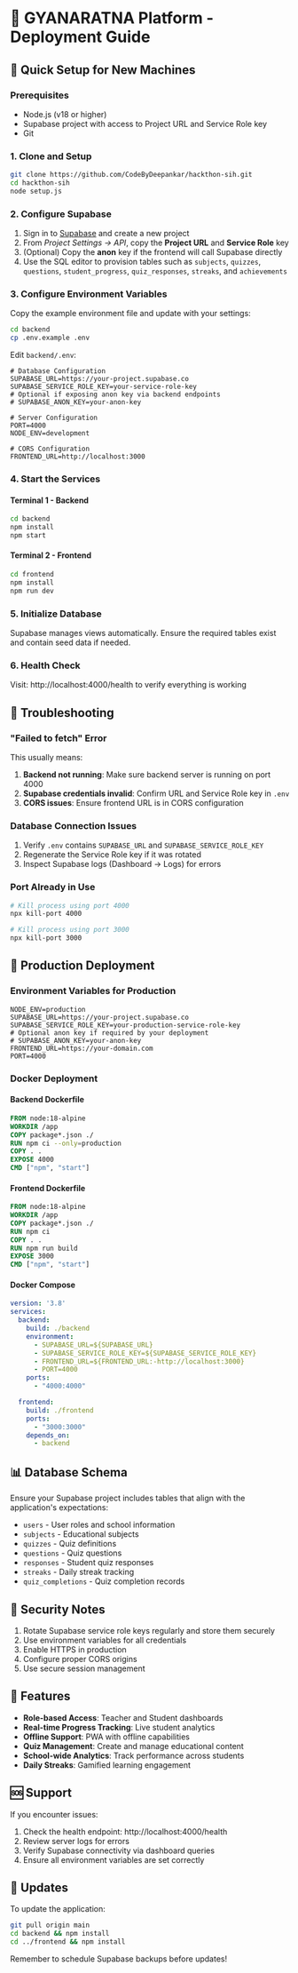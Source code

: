 # 🎯 GYANARATNA Platform - Deployment Guide

## 🚀 Quick Setup for New Machines

### Prerequisites
- Node.js (v18 or higher)
- Supabase project with access to Project URL and Service Role key
- Git

### 1. Clone and Setup
```bash
git clone https://github.com/CodeByDeepankar/hackthon-sih.git
cd hackthon-sih
node setup.js
```

### 2. Configure Supabase

1. Sign in to [Supabase](https://supabase.com/) and create a new project
2. From *Project Settings → API*, copy the **Project URL** and **Service Role** key
3. (Optional) Copy the **anon** key if the frontend will call Supabase directly
4. Use the SQL editor to provision tables such as `subjects`, `quizzes`, `questions`, `student_progress`, `quiz_responses`, `streaks`, and `achievements`

### 3. Configure Environment Variables

Copy the example environment file and update with your settings:

```bash
cd backend
cp .env.example .env
```

Edit `backend/.env`:
```env
# Database Configuration
SUPABASE_URL=https://your-project.supabase.co
SUPABASE_SERVICE_ROLE_KEY=your-service-role-key
# Optional if exposing anon key via backend endpoints
# SUPABASE_ANON_KEY=your-anon-key

# Server Configuration
PORT=4000
NODE_ENV=development

# CORS Configuration
FRONTEND_URL=http://localhost:3000
```

### 4. Start the Services

#### Terminal 1 - Backend
```bash
cd backend
npm install
npm start
```

#### Terminal 2 - Frontend
```bash
cd frontend
npm install
npm run dev
```

### 5. Initialize Database
Supabase manages views automatically. Ensure the required tables exist and contain seed data if needed.

### 6. Health Check
Visit: http://localhost:4000/health to verify everything is working

## 🔧 Troubleshooting

### "Failed to fetch" Error
This usually means:
1. **Backend not running**: Make sure backend server is running on port 4000
2. **Supabase credentials invalid**: Confirm URL and Service Role key in `.env`
3. **CORS issues**: Ensure frontend URL is in CORS configuration

### Database Connection Issues
1. Verify `.env` contains `SUPABASE_URL` and `SUPABASE_SERVICE_ROLE_KEY`
2. Regenerate the Service Role key if it was rotated
3. Inspect Supabase logs (Dashboard → Logs) for errors

### Port Already in Use
```bash
# Kill process using port 4000
npx kill-port 4000

# Kill process using port 3000
npx kill-port 3000
```

## 🏢 Production Deployment

### Environment Variables for Production
```env
NODE_ENV=production
SUPABASE_URL=https://your-project.supabase.co
SUPABASE_SERVICE_ROLE_KEY=your-production-service-role-key
# Optional anon key if required by your deployment
# SUPABASE_ANON_KEY=your-anon-key
FRONTEND_URL=https://your-domain.com
PORT=4000
```

### Docker Deployment

#### Backend Dockerfile
```dockerfile
FROM node:18-alpine
WORKDIR /app
COPY package*.json ./
RUN npm ci --only=production
COPY . .
EXPOSE 4000
CMD ["npm", "start"]
```

#### Frontend Dockerfile
```dockerfile
FROM node:18-alpine
WORKDIR /app
COPY package*.json ./
RUN npm ci
COPY . .
RUN npm run build
EXPOSE 3000
CMD ["npm", "start"]
```

#### Docker Compose
```yaml
version: '3.8'
services:
  backend:
    build: ./backend
    environment:
      - SUPABASE_URL=${SUPABASE_URL}
      - SUPABASE_SERVICE_ROLE_KEY=${SUPABASE_SERVICE_ROLE_KEY}
      - FRONTEND_URL=${FRONTEND_URL:-http://localhost:3000}
      - PORT=4000
    ports:
      - "4000:4000"

  frontend:
    build: ./frontend
    ports:
      - "3000:3000"
    depends_on:
      - backend
```

## 📊 Database Schema

Ensure your Supabase project includes tables that align with the application's expectations:
- `users` - User roles and school information
- `subjects` - Educational subjects
- `quizzes` - Quiz definitions
- `questions` - Quiz questions
- `responses` - Student quiz responses
- `streaks` - Daily streak tracking
- `quiz_completions` - Quiz completion records

## 🔐 Security Notes

1. Rotate Supabase service role keys regularly and store them securely
2. Use environment variables for all credentials
3. Enable HTTPS in production
4. Configure proper CORS origins
5. Use secure session management

## 📱 Features

- **Role-based Access**: Teacher and Student dashboards
- **Real-time Progress Tracking**: Live student analytics
- **Offline Support**: PWA with offline capabilities
- **Quiz Management**: Create and manage educational content
- **School-wide Analytics**: Track performance across students
- **Daily Streaks**: Gamified learning engagement

## 🆘 Support

If you encounter issues:
1. Check the health endpoint: http://localhost:4000/health
2. Review server logs for errors
3. Verify Supabase connectivity via dashboard queries
4. Ensure all environment variables are set correctly

## 🔄 Updates

To update the application:
```bash
git pull origin main
cd backend && npm install
cd ../frontend && npm install
```

Remember to schedule Supabase backups before updates!

